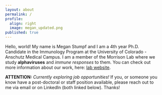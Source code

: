 ```yaml
---
layout: about
permalink: /
profile:
  align: right
  image: megan_updated.png
published: true
---
```


Hello, world! My name is Megan Stumpf and I am a 4th year Ph.D. Candidate in the Immunology Program at the University of Colorado - Anschutz Medical Campus. I am a member of the Morrison Lab where we study **alphaviruses** and *immune responses* to them. You can check out more information about our work, here: [lab website](https://medschool.cuanschutz.edu/immunology-and-microbiology/immu-micro-labs/morrison-lab).

**ATTENTION:** *Currently exploring job opportunities!* If you, or someone you know have a post-doctoral or staff position available, please reach out to me via email or on LinkedIn (both linked below). Thanks!